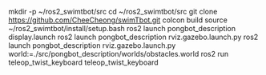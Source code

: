 mkdir -p ~/ros2_swimtbot/src
cd ~/ros2_swimtbot/src
git clone https://github.com/CheeCheong/swimTbot.git
colcon build
source ~/ros2_swimtbot/install/setup.bash
ros2 launch pongbot_description display.launch
ros2 launch pongbot_description rviz.gazebo.launch.py
ros2 launch pongbot_description rviz.gazebo.launch.py world:=./src/pongbot_description/worlds/obstacles.world
ros2 run teleop_twist_keyboard teleop_twist_keyboard
